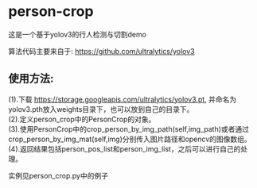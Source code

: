 # person-crop
这是一个基于yolov3的行人检测与切割demo

算法代码主要来自于: https://github.com/ultralytics/yolov3

## 使用方法:
(1).下载 https://storage.googleapis.com/ultralytics/yolov3.pt, 并命名为yolov3.pth放入weights目录下，也可以放到自己的目录下。  
(2).定义person_crop中的PersonCrop的对象。  
(3).使用PersonCrop中的crop_person_by_img_path(self,img_path)或者通过crop_person_by_img_mat(self,img)分别传入图片路径和opencv的图像数组。  
(4).返回结果包括person_pos_list和person_img_list，之后可以进行自己的处理。  

实例见person_crop.py中的例子
